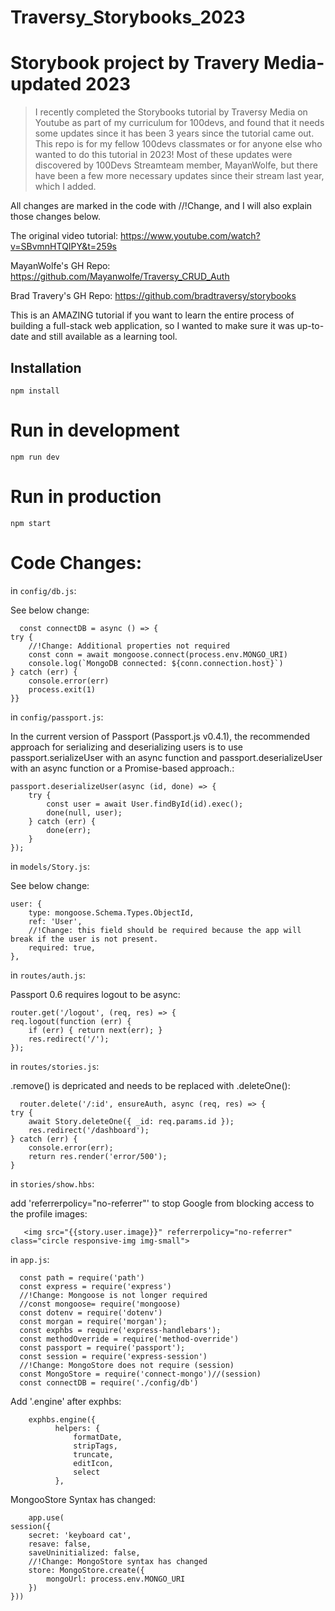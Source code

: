 # Traversy_Storybooks_2023
# Storybook project by Travery Media- updated 2023
> I recently completed the Storybooks tutorial by Traversy Media on Youtube as part of my curriculum for 100devs,
and found that it needs some updates since it has been 3 years since the tutorial came out. 
This repo is for my fellow 100devs classmates or for anyone else who wanted to do this tutorial in 2023!
Most of these updates were discovered by 100Devs Streamteam member, MayanWolfe, but there have been a few more necessary updates since their stream last year, which I added.

All changes are marked in the code with //!Change, and I will also explain those changes below.



The original video tutorial: 
https://www.youtube.com/watch?v=SBvmnHTQIPY&t=259s

MayanWolfe's GH Repo: https://github.com/Mayanwolfe/Traversy_CRUD_Auth

Brad Travery's GH Repo: https://github.com/bradtraversy/storybooks

This is an AMAZING tutorial if you want to learn the entire process of building a full-stack web application, so I wanted to make sure it was up-to-date and still available as a learning tool. 


## Installation

    npm install 
    

# Run in development

    
    npm run dev

# Run in production

    npm start

# Code Changes:

in `config/db.js`:


 See below change:

    
      const connectDB = async () => {
    try {
        //!Change: Additional properties not required
        const conn = await mongoose.connect(process.env.MONGO_URI)
        console.log(`MongoDB connected: ${conn.connection.host}`)
    } catch (err) {
        console.error(err)
        process.exit(1)
    }}

    

in `config/passport.js`:


 In the current version of Passport (Passport.js v0.4.1), the recommended approach for serializing and deserializing users is to use passport.serializeUser with an async function and passport.deserializeUser with an async function or a Promise-based approach.:

    
       
    passport.deserializeUser(async (id, done) => {
        try {
            const user = await User.findById(id).exec();
            done(null, user);
        } catch (err) {
            done(err);
        }
    });

in `models/Story.js`:


 See below change:

    
    user: {
        type: mongoose.Schema.Types.ObjectId,
        ref: 'User',
        //!Change: this field should be required because the app will break if the user is not present.
        required: true,
    },

in `routes/auth.js`:

Passport 0.6 requires logout to be async:

  
    
    
    
    router.get('/logout', (req, res) => {
    req.logout(function (err) {
        if (err) { return next(err); }
        res.redirect('/');
    });

in `routes/stories.js`:
 
 .remove() is depricated and needs to be replaced with .deleteOne():

    
      router.delete('/:id', ensureAuth, async (req, res) => {
    try {
        await Story.deleteOne({ _id: req.params.id });
        res.redirect('/dashboard');
    } catch (err) {
        console.error(err);
        return res.render('error/500');
    }
    
    

in `stories/show.hbs`:

 add 'referrerpolicy="no-referrer"' to stop Google from blocking access to the profile
                images:

    
       <img src="{{story.user.image}}" referrerpolicy="no-referrer" class="circle responsive-img img-small">



in `app.js`:
 
      const path = require('path')
      const express = require('express')
      //!Change: Mongoose is not longer required
      //const mongoose= require('mongoose)
      const dotenv = require('dotenv')
      const morgan = require('morgan');
      const exphbs = require('express-handlebars');
      const methodOverride = require('method-override')
      const passport = require('passport');
      const session = require('express-session')
      //!Change: MongoStore does not require (session) 
      const MongoStore = require('connect-mongo')//(session)
      const connectDB = require('./config/db')
      
      
      
  Add '.engine' after exphbs:
  
        exphbs.engine({
              helpers: {
                  formatDate,
                  stripTags,
                  truncate,
                  editIcon,
                  select
              },
              
              
 MongooStore Syntax has changed:
 
        app.use(
    session({
        secret: 'keyboard cat',
        resave: false,
        saveUninitialized: false,
        //!Change: MongoStore syntax has changed
        store: MongoStore.create({
            mongoUrl: process.env.MONGO_URI
        })
    }))







